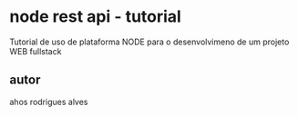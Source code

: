 # node rest api - tutorial
Tutorial de uso de plataforma NODE  para o desenvolvimeno de um projeto WEB fullstack
## autor
ahos rodrigues alves
